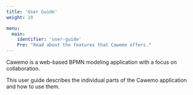 ```yaml
---
title: 'User Guide'
weight: 20

menu:
  main:
    identifier: 'user-guide'
    Pre: "Read about the features that Cawemo offers."
---
```


Cawemo is a web-based BPMN modeling application with a focus on collaboration.

This user guide describes the individual parts of the Cawemo application and how to use them.
